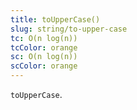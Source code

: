 ```yaml
---
title: toUpperCase()
slug: string/to-upper-case
tc: O(n log(n))
tcColor: orange
sc: O(n log(n))
scColor: orange
---
```

`toUpperCase`.